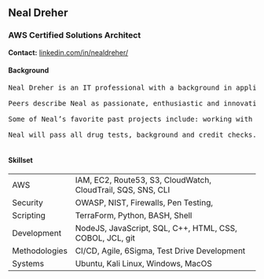 ## Neal Dreher 
### AWS Certified Solutions Architect

**Contact:** [linkedin.com/in/nealdreher/](https://www.linkedin.com/in/nealdreher/)

#### Background

<pre>
Neal Dreher is an IT professional with a background in application development, cybersecurity and AWS. He is focusing on learning full-stack application development using JavaScript frameworks, studying for additional AWS certifications and using infrastructure as code tools such as Terraform and CloudFormation.

Peers describe Neal as passionate, enthusiastic and innovative. Neal is seeking positions related to cloud engineering and support, software engineering, cybersecurity or DevOps in the Austin area or Denver area.

Some of Neal’s favorite past projects include: working with clients to design and implement technology and processes for new logistics facilities in Singapore and Australia, building APIs to integrate web front-ends into legacy applications and designing, coding and implementing a large product supersession and interchangeability project that automated an error-prone 400 hr/yr manual process.

Neal will pass all drug tests, background and credit checks. He is willing to obtain federal security clearance or any necessary certifications.

</pre>

#### Skillset

|  |  | 
|--|--|
| AWS | IAM, EC2, Route53, S3, CloudWatch, CloudTrail, SQS, SNS, CLI | 
| Security | OWASP, NIST, Firewalls, Pen Testing,  |
| Scripting | TerraForm, Python, BASH, Shell |
| Development | NodeJS, JavaScript, SQL, C++, HTML, CSS, COBOL, JCL, git |
| Methodologies | CI/CD, Agile, 6Sigma, Test Drive Development |
| Systems | Ubuntu, Kali Linux, Windows, MacOS | 
